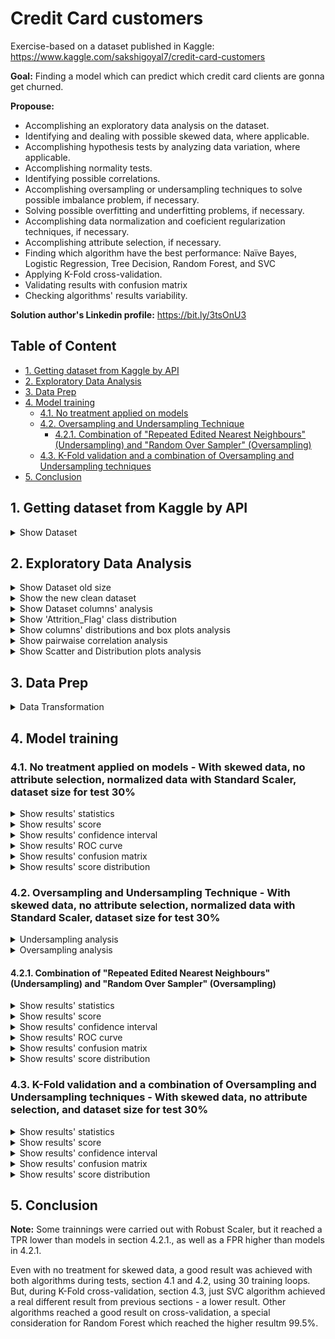 # Credit Card customers

Exercise-based on a dataset published in Kaggle: https://www.kaggle.com/sakshigoyal7/credit-card-customers

**Goal:** Finding a model which can predict which credit card clients are gonna get churned.

**Propouse:**

 - Accomplishing an exploratory data analysis on the dataset.
 - Identifying and dealing with possible skewed data, where applicable.
 - Accomplishing hypothesis tests by analyzing data variation, where applicable.
 - Accomplishing normality tests.
 - Identifying possible correlations.
 - Accomplishing oversampling or undersampling techniques to solve possible imbalance problem, if necessary.
 - Solving possible overfitting and underfitting problems, if necessary.
 - Accomplishing data normalization and coeficient regularization techniques, if necessary.
 - Accomplishing attribute selection, if necessary.
 - Finding which algorithm have the best performance: Naïve Bayes, Logistic Regression, Tree Decision, Random Forest, and SVC
 - Applying K-Fold cross-validation.
 - Validating results with confusion matrix
 - Checking algorithms' results variability.

**Solution author's Linkedin profile:** https://bit.ly/3tsOnU3

## Table of Content
- [1. Getting dataset from Kaggle by API](https://github.com/TheVini/DataScience/blob/master/classification/credit_card_customers/README.md#1-getting-dataset-from-kaggle-by-api)
- [2. Exploratory Data Analysis](https://github.com/TheVini/DataScience/blob/master/classification/credit_card_customers/README.md#2-exploratory-data-analysis)
- [3. Data Prep](https://github.com/TheVini/DataScience/blob/master/classification/credit_card_customers/README.md#3-data-prep)
- [4. Model training](https://github.com/TheVini/DataScience/blob/master/classification/credit_card_customers/README.md#4-model-training)
  * [4.1. No treatment applied on models](https://github.com/TheVini/DataScience/blob/master/classification/credit_card_customers/README.md#41-no-treatment-applied-on-models---with-skewed-data-no-attribute-selection-normalized-data-with-standard-scaler-dataset-size-for-test-30)
  * [4.2. Oversampling and Undersampling Technique](https://github.com/TheVini/DataScience/blob/master/classification/credit_card_customers/README.md#42-oversampling-and-undersampling-technique---with-skewed-data-no-attribute-selection-normalized-data-with-standard-scaler-dataset-size-for-test-30)
    + [4.2.1. Combination of "Repeated Edited Nearest Neighbours" (Undersampling) and "Random Over Sampler" (Oversampling)](https://github.com/TheVini/DataScience/blob/master/classification/credit_card_customers/README.md#421-combination-of-repeated-edited-nearest-neighbours-undersampling-and-random-over-sampler-oversampling)
  * [4.3. K-Fold validation and a combination of Oversampling and Undersampling techniques](https://github.com/TheVini/DataScience/blob/master/classification/credit_card_customers/README.md#43-k-fold-validation-and-a-combination-of-oversampling-and-undersampling-techniques---with-skewed-data-no-attribute-selection-normalized-data-with-standard-scaler-dataset-size-for-test-30)
- [5. Conclusion]()

## 1. Getting dataset from Kaggle by API

<details><summary>Show Dataset</summary>
<p align="center">
  <img src="https://github.com/TheVini/DataScience/blob/master/classification/credit_card_customers/src/Image_001.png" width="1050">
</p>
</details>

## 2. Exploratory Data Analysis

<details><summary>Show Dataset old size</summary>
<p align="center">
  <img src="https://github.com/TheVini/DataScience/blob/master/classification/credit_card_customers/src/Image_002.png" height="25">
</p>
</details>

<details><summary>Show the new clean dataset</summary>
 <ul>
<li> According to this dataset author on Kaggle, two last columns must be deleted. New size: 10127 x 21.
</ul>
<p align="center">
  <img src="https://github.com/TheVini/DataScience/blob/master/classification/credit_card_customers/src/Image_003.png" width="1050">
</p>
</details>

<details><summary>Show Dataset columns' analysis</summary>
<ul>
<li> Upper image shows that by getting "non-null" results, it proves that there is no null data, so there is no need to delete elements/columns or to add data by interpolation.
<li> Upper image shows that between explicative variables, there are some qualitative variables ("object" type), quantiative ones - discrete (most of them of "int64" type) and continuous (most of them of "float64"). After a deep analysis, it was noted that some variables could have their type converted from "int64" to "float64", for this context - "Total_Trans_Amt" (Total Transaction Amount) and "Total_Revolving_Bal" (Total Revolving Balance on the Credit Card). Because they represent the sum of continuous values.
<li> In the lower image, it was noticed it is necessary to apply data normalization technique to some columns.
</ul>
<p align="center">
  <img src="https://github.com/TheVini/DataScience/blob/master/classification/credit_card_customers/src/Image_004.png" height="350">
  <img src="https://github.com/TheVini/DataScience/blob/master/classification/credit_card_customers/src/Image_005.png" height="200">
</p>
</details>

<details><summary>Show 'Attrition_Flag' class distribution</summary>
 <ul>
<li> The response variable, 'Attrition_Flag', is unbalanced between its classes - 'Attrited Customer' and 'Existing Customer'. Then, some undersampling or oversampling technique must be applied on dataset in order to remove elements or add some synthetic elements.
</ul>
<p align="center">
  <img src="https://github.com/TheVini/DataScience/blob/master/classification/credit_card_customers/src/Image_006.png" width="450">
</p>
</details>

<details><summary>Show columns' distributions and box plots analysis</summary>
 <ul>
<li> There are skewed data in some columns and it can be seen on quantitative explicative variables' histograms and on their boxplots. 
</ul>
<p align="center">
  <img src="https://github.com/TheVini/DataScience/blob/master/classification/credit_card_customers/src/Image_007.png" width="950">
  <img src="https://github.com/TheVini/DataScience/blob/master/classification/credit_card_customers/src/Image_008.png" width="950">
  <img src="https://github.com/TheVini/DataScience/blob/master/classification/credit_card_customers/src/Image_009.png" width="950">
  <img src="https://github.com/TheVini/DataScience/blob/master/classification/credit_card_customers/src/Image_010.png" width="950">
  <img src="https://github.com/TheVini/DataScience/blob/master/classification/credit_card_customers/src/Image_011.png" width="950">
  <img src="https://github.com/TheVini/DataScience/blob/master/classification/credit_card_customers/src/Image_012.png" width="950">
  <img src="https://github.com/TheVini/DataScience/blob/master/classification/credit_card_customers/src/Image_013.png" width="950">
  <img src="https://github.com/TheVini/DataScience/blob/master/classification/credit_card_customers/src/Image_014.png" width="950">
  <img src="https://github.com/TheVini/DataScience/blob/master/classification/credit_card_customers/src/Image_015.png" width="950">
  <img src="https://github.com/TheVini/DataScience/blob/master/classification/credit_card_customers/src/Image_016.png" width="950">
  <img src="https://github.com/TheVini/DataScience/blob/master/classification/credit_card_customers/src/Image_017.png" width="950">
  <img src="https://github.com/TheVini/DataScience/blob/master/classification/credit_card_customers/src/Image_018.png" width="950">
  <img src="https://github.com/TheVini/DataScience/blob/master/classification/credit_card_customers/src/Image_019.png" width="950">
  <img src="https://github.com/TheVini/DataScience/blob/master/classification/credit_card_customers/src/Image_020.png" width="450">
</p>
</details>

<details><summary>Show pairwaise correlation analysis</summary>
 <ul>
<li> The heatmap for Pearson correlation table below proves no explicative variable is, at least, on moderate level, according to Evans classification, Evans (1996, also http://leg.ufpr.br/~silvia/CE003/node74.html, on Brazilian portuguese)
</ul>
<p align="center">
  <img src="https://github.com/TheVini/DataScience/blob/master/classification/credit_card_customers/src/Image_021.png" width="850">
</p>
</details>

<details><summary>Show Scatter and Distribution plots analysis</summary>
 <ul>
<li> Pairwise relationships graphics below proves it's going to be hard to the algorithms learning how to distinguish elements from both classes. Probably, undersampling techniques can solve this problem. Also, oversampling can solve the unbalanced data problem.
</ul>
<p align="center">
  <img src="https://github.com/TheVini/DataScience/blob/master/classification/credit_card_customers/src/Image_022.png" width="850">
</p>
</details>

## 3. Data Prep

<details><summary>Data Transformation</summary>
 <ul>
<li> No transformation was applied to skewed variables, because none of them (Log and Square trasnformation) resulted in a good distribution. Analyzed columns: 'Credit_Limit', 'Avg_Open_To_Buy', 'Total_Amt_Chng_Q4_Q1', 'Total_Ct_Chng_Q4_Q1', 'Avg_Utilization_Ratio', 'Total_Trans_Amt', 'Total_Revolving_Bal'. So, RobustScaler is recommended to use in this columns during model training (see https://towardsdatascience.com/scale-standardize-or-normalize-with-scikit-learn-6ccc7d176a02).
</ul>
<p align="center">
  <img src="https://github.com/TheVini/DataScience/blob/master/classification/credit_card_customers/src/Image_023.png" width="950">
  <img src="https://github.com/TheVini/DataScience/blob/master/classification/credit_card_customers/src/Image_024.png" width="950">
  <img src="https://github.com/TheVini/DataScience/blob/master/classification/credit_card_customers/src/Image_025.png" width="950">
  <img src="https://github.com/TheVini/DataScience/blob/master/classification/credit_card_customers/src/Image_026.png" width="950">
  <img src="https://github.com/TheVini/DataScience/blob/master/classification/credit_card_customers/src/Image_027.png" width="950">
  <img src="https://github.com/TheVini/DataScience/blob/master/classification/credit_card_customers/src/Image_028.png" width="950">
  <img src="https://github.com/TheVini/DataScience/blob/master/classification/credit_card_customers/src/Image_029.png" width="950">
</p>
</details>

## 4. Model training

### 4.1. No treatment applied on models - With skewed data, no attribute selection, normalized data with Standard Scaler, dataset size for test 30%

<details><summary>Show results' statistics</summary>
<p align="center">
  <img src="https://github.com/TheVini/DataScience/blob/master/classification/credit_card_customers/src/Image_030.png" height="250">
</p>
</details>

<details><summary>Show results' score</summary>
<p align="center">
  <img src="https://github.com/TheVini/DataScience/blob/master/classification/credit_card_customers/src/Image_031.png" height="450">
</p>
</details>

<details><summary>Show results' confidence interval</summary>
<p align="center">
  <img src="https://github.com/TheVini/DataScience/blob/master/classification/credit_card_customers/src/Image_032.png" width="550">
</p>
</details>

<details><summary>Show results' ROC curve</summary>
<p align="center">
  <img src="https://github.com/TheVini/DataScience/blob/master/classification/credit_card_customers/src/Image_033.png" height="600">
</p>
</details>

<details><summary>Show results' confusion matrix</summary>
<p align="center">
  <img src="https://github.com/TheVini/DataScience/blob/master/classification/credit_card_customers/src/Image_034.png" height="550">
</p>
</details>

<details><summary>Show results' score distribution</summary>
<p align="center">
  <img src="https://github.com/TheVini/DataScience/blob/master/classification/credit_card_customers/src/Image_035.png" height="450">
</p>
</details>

### 4.2. Oversampling and Undersampling Technique - With skewed data, no attribute selection, normalized data with Standard Scaler, dataset size for test 30%

<details><summary>Undersampling analysis</summary>
<p>Some undersamping techniques were tested and the best one was the "Repeated Edited Nearest Neighbours". Undersampling techniques that were tested:</p>
<ul>
<li> Tomek Links
<li> Nearest Neighbours Technique
<li> AllKNN
<li> Condensed Nearest Neighbors
<li> Repeated Edited Nearest Neighbours
<li> One Sided Selection
<li> Neighbourhood Cleaning Rule
</ul>
</details>

<details><summary>Oversampling analysis</summary>
<p>Some oversamping techniques were tested and the best one was the "Random Over Sampler". Undersampling techniques that were tested:</p>
<ul>
<li> Random Over Sampler
<li> SMOTE
<li> ADASYN
<li> Borderline SMOTE
<li> SMOTEN
</ul>
</details>

#### 4.2.1. Combination of "Repeated Edited Nearest Neighbours" (Undersampling) and "Random Over Sampler" (Oversampling)

<details><summary>Show results' statistics</summary>
<p align="center">
  <img src="https://github.com/TheVini/DataScience/blob/master/classification/credit_card_customers/src/Image_036.png" height="250">
</p>
</details>

<details><summary>Show results' score</summary>
<p align="center">
  <img src="https://github.com/TheVini/DataScience/blob/master/classification/credit_card_customers/src/Image_037.png" height="450">
</p>
</details>

<details><summary>Show results' confidence interval</summary>
<p align="center">
  <img src="https://github.com/TheVini/DataScience/blob/master/classification/credit_card_customers/src/Image_038.png" width="550">
</p>
</details>

<details><summary>Show results' ROC curve</summary>
<p align="center">
  <img src="https://github.com/TheVini/DataScience/blob/master/classification/credit_card_customers/src/Image_039.png" height="600">
</p>
</details>

<details><summary>Show results' confusion matrix</summary>
<p align="center">
  <img src="https://github.com/TheVini/DataScience/blob/master/classification/credit_card_customers/src/Image_040.png" height="550">
</p>
</details>

<details><summary>Show results' score distribution</summary>
<p align="center">
  <img src="https://github.com/TheVini/DataScience/blob/master/classification/credit_card_customers/src/Image_041.png" height="450">
</p>
</details>

### 4.3. K-Fold validation and a combination of Oversampling and Undersampling techniques - With skewed data, no attribute selection, and dataset size for test 30%

<details><summary>Show results' statistics</summary>
<p align="center">
  <img src="https://github.com/TheVini/DataScience/blob/master/classification/credit_card_customers/src/Image_042.png" height="250">
</p>
</details>

<details><summary>Show results' score</summary>
<p align="center">
  <img src="https://github.com/TheVini/DataScience/blob/master/classification/credit_card_customers/src/Image_043.png" height="450">
</p>
</details>

<details><summary>Show results' confidence interval</summary>
<p align="center">
  <img src="https://github.com/TheVini/DataScience/blob/master/classification/credit_card_customers/src/Image_044.png" width="550">
</p>
</details>

<details><summary>Show results' confusion matrix</summary>
<p align="center">
  <img src="https://github.com/TheVini/DataScience/blob/master/classification/credit_card_customers/src/Image_045.png" height="550">
</p>
</details>

<details><summary>Show results' score distribution</summary>
<p align="center">
  <img src="https://github.com/TheVini/DataScience/blob/master/classification/credit_card_customers/src/Image_046.png" height="450">
</p>
</details>

## 5. Conclusion

**Note:** Some trainnings were carried out with Robust Scaler, but it reached a TPR lower than models in section 4.2.1., as well as a FPR higher than models in 4.2.1.

Even with no treatment for skewed data, a good result was achieved with both algorithms during tests, section 4.1 and 4.2, using 30 training loops. But, during K-Fold cross-validation, section 4.3, just SVC algorithm achieved a real different result from previous sections - a lower result. Other algorithms reached a good result on cross-validation, a special consideration for Random Forest which reached the higher resultm 99.5%.
